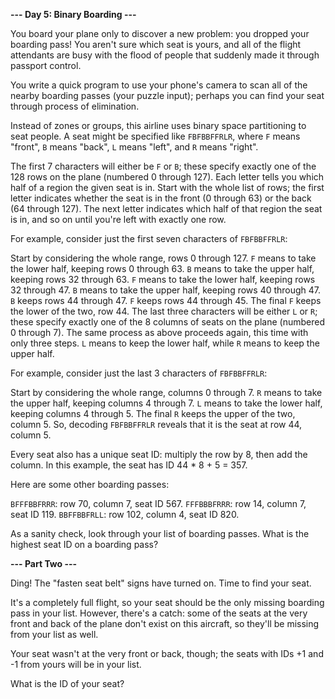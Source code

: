 **--- Day 5: Binary Boarding ---**

You board your plane only to discover a new problem: you dropped your boarding pass! You aren't sure which seat is yours, and all of the flight attendants are busy with the flood of people that suddenly made it through passport control.

You write a quick program to use your phone's camera to scan all of the nearby boarding passes (your puzzle input); perhaps you can find your seat through process of elimination.

Instead of zones or groups, this airline uses binary space partitioning to seat people. A seat might be specified like `FBFBBFFRLR`, where `F` means "front", `B` means "back", `L` means "left", and `R` means "right".

The first 7 characters will either be `F` or `B`; these specify exactly one of the 128 rows on the plane (numbered 0 through 127). Each letter tells you which half of a region the given seat is in. Start with the whole list of rows; the first letter indicates whether the seat is in the front (0 through 63) or the back (64 through 127). The next letter indicates which half of that region the seat is in, and so on until you're left with exactly one row.

For example, consider just the first seven characters of `FBFBBFFRLR`:

Start by considering the whole range, rows 0 through 127.
`F` means to take the lower half, keeping rows 0 through 63.
`B` means to take the upper half, keeping rows 32 through 63.
`F` means to take the lower half, keeping rows 32 through 47.
`B` means to take the upper half, keeping rows 40 through 47.
`B` keeps rows 44 through 47.
`F` keeps rows 44 through 45.
The final `F` keeps the lower of the two, row 44.
The last three characters will be either `L` or `R`; these specify exactly one of the 8 columns of seats on the plane (numbered 0 through 7). The same process as above proceeds again, this time with only three steps. `L` means to keep the lower half, while `R` means to keep the upper half.

For example, consider just the last 3 characters of `FBFBBFFRLR`:

Start by considering the whole range, columns 0 through 7.
`R` means to take the upper half, keeping columns 4 through 7.
`L` means to take the lower half, keeping columns 4 through 5.
The final `R` keeps the upper of the two, column 5.
So, decoding `FBFBBFFRLR` reveals that it is the seat at row 44, column 5.

Every seat also has a unique seat ID: multiply the row by 8, then add the column. In this example, the seat has ID 44 * 8 + 5 = 357.

Here are some other boarding passes:

`BFFFBBFRRR`: row 70, column 7, seat ID 567.
`FFFBBBFRRR`: row 14, column 7, seat ID 119.
`BBFFBBFRLL`: row 102, column 4, seat ID 820.

As a sanity check, look through your list of boarding passes. What is the highest seat ID on a boarding pass?


**--- Part Two ---**

Ding! The "fasten seat belt" signs have turned on. Time to find your seat.

It's a completely full flight, so your seat should be the only missing boarding pass in your list. However, there's a catch: some of the seats at the very front and back of the plane don't exist on this aircraft, so they'll be missing from your list as well.

Your seat wasn't at the very front or back, though; the seats with IDs +1 and -1 from yours will be in your list.

What is the ID of your seat?
